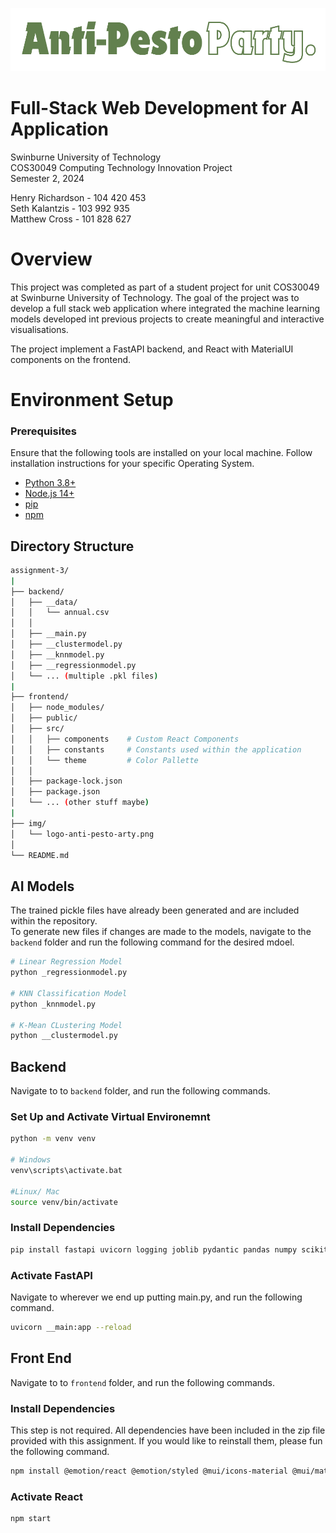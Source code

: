 
![image](./assignment-3/v3/img/logo-anti-pesto-party.png "Anti Pesto Party")

# Full-Stack Web Development for AI Application

Swinburne University of Technology\
COS30049 Computing Technology Innovation Project\
Semester 2, 2024

Henry Richardson - 104 420 453\
Seth Kalantzis - 103 992 935\
Matthew Cross - 101 828 627

# Overview

This project was completed as part of a student project for unit COS30049 at Swinburne University of
Technology. The goal of the project was to develop a full stack web application where integrated the
machine learning models developed int previous projects to create meaningful and interactive 
visualisations.

The project implement a FastAPI backend, and React with MaterialUI components on the frontend.

# Environment Setup

### Prerequisites

Ensure that the following tools are installed on your local machine. Follow installation instructions for your specific Operating System.

- [Python 3.8+](https://www.python.org/downloads/)
- [Node.js 14+](https://nodejs.org/en/download/package-manager)
- [pip](https://pip.pypa.io/en/stable/installation/)
- [npm](https://docs.npmjs.com/downloading-and-installing-node-js-and-npm)

## Directory Structure
```bash
assignment-3/
|
├── backend/
│   ├── __data/
│   │   └── annual.csv
│   │   
│   ├── __main.py
│   ├── __clustermodel.py
│   ├── __knnmodel.py
│   ├── __regressionmodel.py
│   └── ... (multiple .pkl files)
|
├── frontend/
│   ├── node_modules/
│   ├── public/
│   ├── src/
│   │   ├── components    # Custom React Components
│   │   ├── constants     # Constants used within the application
│   │   └── theme         # Color Pallette
│   │   
│   ├── package-lock.json
│   ├── package.json
│   └── ... (other stuff maybe)
|
├── img/
│   └── logo-anti-pesto-arty.png
│
└── README.md
```

## AI Models

The trained pickle files have already been generated and are included within the repository.\
To generate new files if changes are made to the models, navigate to the `backend` folder and run 
the following command for the desired mdoel.

```bash
# Linear Regression Model
python _regressionmodel.py

# KNN Classification Model
python _knnmodel.py

# K-Mean CLustering Model
python __clustermodel.py
```

## Backend

Navigate to to `backend` folder, and run the following commands.

### Set Up and Activate Virtual Environemnt
```bash
python -m venv venv

# Windows
venv\scripts\activate.bat

#Linux/ Mac
source venv/bin/activate
```

### Install Dependencies
```bash
pip install fastapi uvicorn logging joblib pydantic pandas numpy scikit-learn
```

### Activate FastAPI

Navigate to wherever we end up putting main.py, and run the following command.
```bash
uvicorn __main:app --reload
```

## Front End

Navigate to to `frontend` folder, and run the following commands.

### Install Dependencies

This step is not required. All dependencies have been included in the zip file provided with this assignment. If you would like 
to reinstall them, please fun the following command. 

```bash
npm install @emotion/react @emotion/styled @mui/icons-material @mui/material @testing-library/jest-dom @testing-library/react @testing-library/user-event axios plotly plotly.js react-select react-router react-router-dom react-router-hash-link
```

### Activate React
```bash
npm start
```
